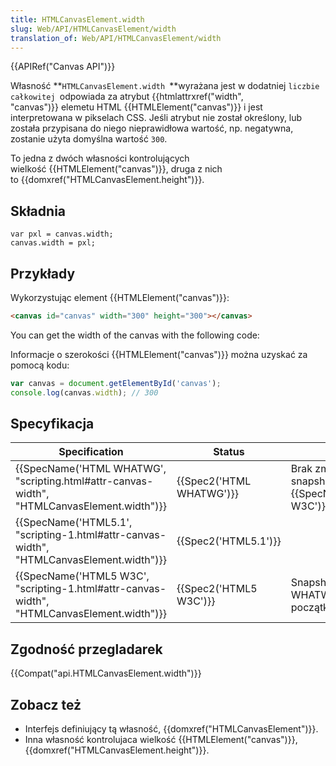 ```yaml
---
title: HTMLCanvasElement.width
slug: Web/API/HTMLCanvasElement/width
translation_of: Web/API/HTMLCanvasElement/width
---
```

{{APIRef("Canvas API")}}

Własność **`HTMLCanvasElement.width `**wyrażana jest w dodatniej `liczbie całkowitej `odpowiada za atrybut {{htmlattrxref("width", "canvas")}} elemetu HTML {{HTMLElement("canvas")}} i jest interpretowana w pikselach CSS. Jeśli atrybut nie został określony, lub została przypisana do niego nieprawidłowa wartość, np. negatywna, zostanie użyta domyślna wartość `300`.

To jedna z dwóch własności kontrolujących wielkość {{HTMLElement("canvas")}}, druga z nich to {{domxref("HTMLCanvasElement.height")}}.

## Składnia

    var pxl = canvas.width;
    canvas.width = pxl;

## Przykłady

Wykorzystując element {{HTMLElement("canvas")}}:

```html
<canvas id="canvas" width="300" height="300"></canvas>
```

You can get the width of the canvas with the following code:

Informacje o szerokości {{HTMLElement("canvas")}} można uzyskać za pomocą kodu:

```js
var canvas = document.getElementById('canvas');
console.log(canvas.width); // 300
```

## Specyfikacja

| Specification                                                                                                            | Status                           | Comment                                                                         |
| ------------------------------------------------------------------------------------------------------------------------ | -------------------------------- | ------------------------------------------------------------------------------- |
| {{SpecName('HTML WHATWG', "scripting.html#attr-canvas-width", "HTMLCanvasElement.width")}} | {{Spec2('HTML WHATWG')}} | Brak zmian od ostatniego snapshota, {{SpecName('HTML5 W3C')}}            |
| {{SpecName('HTML5.1', "scripting-1.html#attr-canvas-width", "HTMLCanvasElement.width")}}     | {{Spec2('HTML5.1')}}     |                                                                                 |
| {{SpecName('HTML5 W3C', "scripting-1.html#attr-canvas-width", "HTMLCanvasElement.width")}} | {{Spec2('HTML5 W3C')}}     | Snapshot {{SpecName('HTML WHATWG')}} zawierający początkową definicje. |

## Zgodność przegladarek

{{Compat("api.HTMLCanvasElement.width")}}

## Zobacz też

- Interfejs definiujący tą własność, {{domxref("HTMLCanvasElement")}}.
- Inna własność kontrolujaca wielkość {{HTMLElement("canvas")}}, {{domxref("HTMLCanvasElement.height")}}.
